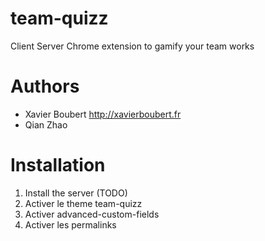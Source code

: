 team-quizz
==========

Client Server Chrome extension to gamify your team works

Authors
==========

- Xavier Boubert http://xavierboubert.fr
- Qian Zhao

Installation
==========

1) Install the server (TODO)
1) Activer le theme team-quizz
1) Activer advanced-custom-fields
1) Activer les permalinks
